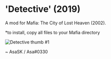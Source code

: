 # 'Detective' (2019)
A mod for Mafia: The City of Lost Heaven (2002).

*to install, copy all files to your Mafia directory

![_Detective_ thumb #1](https://user-images.githubusercontent.com/111624709/221567355-7ae28865-d431-4ffc-8262-6cfbf15ffc94.png)

~ AsaSK / Asa#0330

